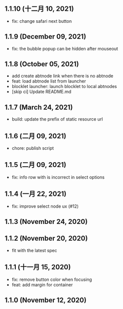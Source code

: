 ## 1.1.10 (十二月 10, 2021)

- fix: change safari next button

## 1.1.9 (December 09, 2021)

- fix: the bubble popup can be hidden after mouseout

## 1.1.8 (October 05, 2021)

- add create abtnode link when there is no abtnode
- feat: load abtnode list from launcher
- blocklet launcher: launch blocklet to local abtnodes
- [skip ci] Update README.md

## 1.1.7 (March 24, 2021)

- build: update the prefix of static resource url

## 1.1.6 (二月 09, 2021)

- chore: publish script

## 1.1.5 (二月 09, 2021)

- fix: info row with is incorrect in select options

## 1.1.4 (一月 22, 2021)

- fix: improve select node ux (#12)

## 1.1.3 (November 24, 2020)

## 1.1.2 (November 20, 2020)

- fit with the latest spec

## 1.1.1 (十一月 15, 2020)

- fix: remove button color when focusing
- feat: add margin for container

## 1.1.0 (November 12, 2020)
